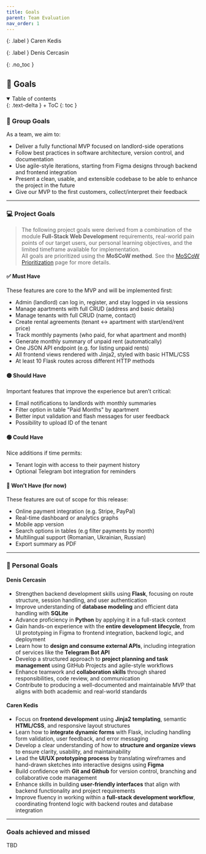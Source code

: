 ```yaml
---
title: Goals
parent: Team Evaluation
nav_order: 1
---
```


{: .label }
Caren Kedis

{: .label }
Denis Cercasin

{: .no_toc }
## 🎯 Goals

<details open markdown="block">
{: .text-delta }
<summary>Table of contents</summary>
+ ToC
{: toc }
</details>

### 👥 Group Goals

As a team, we aim to:
- Deliver a fully functional MVP focused on landlord-side operations
- Follow best practices in software architecture, version control, and documentation
- Use agile-style iterations, starting from Figma designs through backend and frontend integration
- Present a clean, usable, and extensible codebase to be able to enhance the project in the future
- Give our MVP to the first customers, collect/interpret their feedback

---

### 💻 Project Goals
> The following project goals were derived from a combination of the module **Full-Stack Web Development** requirements, real-world pain points of our target users, our personal learning objectives, and the limited timeframe available for implementation.  
All goals are prioritized using the **MoSCoW method**. See the [MoSCoW Prioritization](../wiki/MoSCoW-Prioritization-Method.md/) page for more details.


#### ✅ Must Have
These features are core to the MVP and will be implemented first:
- Admin (landlord) can log in, register, and stay logged in via sessions
- Manage apartments with full CRUD (address and basic details)
- Manage tenants with full CRUD (name, contact)
- Create rental agreements (tenant ↔ apartment with start/end/rent price)
- Track monthly payments (who paid, for what apartment and month)
- Generate monthly summary of unpaid rent (automatically)
- One JSON API endpoint (e.g. for listing unpaid rents)
- All frontend views rendered with Jinja2, styled with basic HTML/CSS
- At least 10 Flask routes across different HTTP methods

#### 🟡 Should Have
Important features that improve the experience but aren’t critical:
- Email notifications to landlords with monthly summaries
- Filter option in table "Paid Months" by apartment
- Better input validation and flash messages for user feedback
- Possibility to upload ID of the tenant

#### 🟢 Could Have
Nice additions if time permits:
- Tenant login with access to their payment history
- Optional Telegram bot integration for reminders

#### 🚫 Won’t Have (for now)
These features are out of scope for this release:
- Online payment integration (e.g. Stripe, PayPal)
- Real-time dashboard or analytics graphs
- Mobile app version
- Search options in tables (e.g filter payments by month) 
- Multilingual support (Romanian, Ukrainian, Russian)
- Export summary as PDF

---

### 👤 Personal Goals

#### **Denis Cercasin**
- Strengthen backend development skills using **Flask**, focusing on route structure, session handling, and user authentication
- Improve understanding of **database modeling** and efficient data handling with **SQLite**
- Advance proficiency in **Python** by applying it in a full-stack context
- Gain hands-on experience with the **entire development lifecycle**, from UI prototyping in Figma to frontend integration, backend logic, and deployment
- Learn how to **design and consume external APIs**, including integration of services like the **Telegram Bot API**
- Develop a structured approach to **project planning and task management** using GitHub Projects and agile-style workflows
- Enhance teamwork and **collaboration skills** through shared responsibilities, code review, and communication
- Contribute to producing a well-documented and maintainable MVP that aligns with both academic and real-world standards

#### **Caren Kedis**
- Focus on **frontend development** using **Jinja2 templating**, semantic **HTML/CSS**, and responsive layout structures
- Learn how to **integrate dynamic forms** with Flask, including handling form validation, user feedback, and error messaging
- Develop a clear understanding of how to **structure and organize views** to ensure clarity, usability, and maintainability
- Lead the **UI/UX prototyping process** by translating wireframes and hand-drawn sketches into interactive designs using **Figma**
- Build confidence with **Git and Github** for version control, branching and collaborative code management
- Enhance skills in building **user-friendly interfaces** that align with backend functionality and project requirements
- Improve fluency in working within a **full-stack development workflow**, coordinating frontend logic with backend routes and database integration


---

### Goals achieved and missed
TBD
